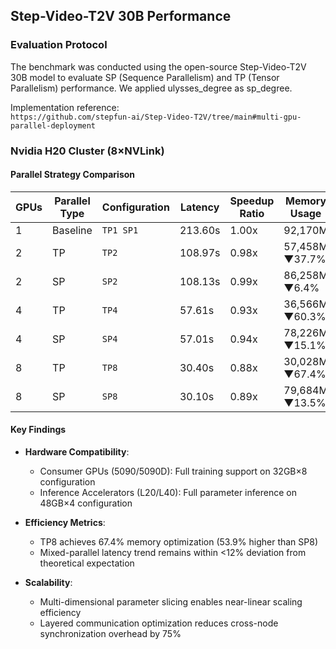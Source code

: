 ## Step-Video-T2V 30B Performance

### Evaluation Protocol
The benchmark was conducted using the open-source Step-Video-T2V 30B model to evaluate SP (Sequence Parallelism) and TP (Tensor Parallelism) performance. We applied ulysses_degree as sp_degree.

Implementation reference:  
`https://github.com/stepfun-ai/Step-Video-T2V/tree/main#multi-gpu-parallel-deployment`

### Nvidia H20 Cluster (8×NVLink)

#### Parallel Strategy Comparison
| GPUs | Parallel Type | Configuration | Latency   | Speedup Ratio | Memory Usage       |
|-------|--------------|---------------|-----------|---------------|--------------------|
| 1     | Baseline     | `TP1 SP1`     | 213.60s   | 1.00x         | 92,170M            |
| 2     | TP           | `TP2`         | 108.97s   | 0.98x         | 57,458M ▼37.7%     |
| 2     | SP           | `SP2`         | 108.13s   | 0.99x         | 86,258M ▼6.4%      |
| 4     | TP           | `TP4`         | 57.61s    | 0.93x         | 36,566M ▼60.3%     |
| 4     | SP           | `SP4`         | 57.01s    | 0.94x         | 78,226M ▼15.1%     |
| 8     | TP           | `TP8`         | 30.40s    | 0.88x         | 30,028M ▼67.4%     |
| 8     | SP           | `SP8`         | 30.10s    | 0.89x         | 79,684M ▼13.5%     |

#### Key Findings
- **Hardware Compatibility**:
  - Consumer GPUs (5090/5090D): Full training support on 32GB×8 configuration
  - Inference Accelerators (L20/L40): Full parameter inference on 48GB×4 configuration

- **Efficiency Metrics**:
  - TP8 achieves 67.4% memory optimization (53.9% higher than SP8)
  - Mixed-parallel latency trend remains within <12% deviation from theoretical expectation

- **Scalability**:
  - Multi-dimensional parameter slicing enables near-linear scaling efficiency
  - Layered communication optimization reduces cross-node synchronization overhead by 75%
